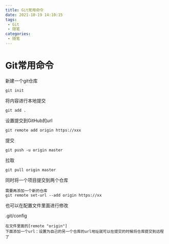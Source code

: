 ```yaml
---
title: Git常用命令
date: 2021-10-19 14:10:15
tags:
 - Git
 - 随笔
categories:
 - 随笔
---
```




#  Git常用命令



新建一个git仓库

```
git init
```



将内容进行本地提交

```
git add .
```



设置提交到GitHub的url

```
git remote add origin https://xxx
```



提交

```
git push -u origin master
```



拉取

```
git pull origin master
```



同时将一个项目提交到两个仓库

```
需要再添加一个新的仓库
git remote set-url --add origin https://xx
```

也可以在配置文件里面进行修改

.git/config

```
在文件里面的[remote "origin"]
下面添加一个url：设置为自己的另一个仓库的url地址就可以在提交的时候将仓库提交到远程了
```

